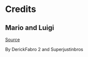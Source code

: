 Credits
================================================================================

## Mario and Luigi
[Source](https://www.spriters-resource.com/nes/supermariobros/sheet/50365/)

By DerickFabro 2 and Superjustinbros
